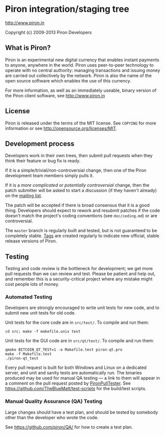 Piron integration/staging tree
================================

http://www.piron.in

Copyright (c) 2009-2013 Piron Developers

What is Piron?
----------------

Piron is an experimental new digital currency that enables instant payments to
anyone, anywhere in the world. Piron uses peer-to-peer technology to operate
with no central authority: managing transactions and issuing money are carried
out collectively by the network. Piron is also the name of the open source
software which enables the use of this currency.

For more information, as well as an immediately useable, binary version of
the Piron client software, see http://www.piron.in

License
-------

Piron is released under the terms of the MIT license. See `COPYING` for more
information or see http://opensource.org/licenses/MIT.

Development process
-------------------

Developers work in their own trees, then submit pull requests when they think
their feature or bug fix is ready.

If it is a simple/trivial/non-controversial change, then one of the Piron
development team members simply pulls it.

If it is a *more complicated or potentially controversial* change, then the patch
submitter will be asked to start a discussion (if they haven't already) on the
[mailing list](http://sourceforge.net/mailarchive/forum.php?forum_name=piron-development).

The patch will be accepted if there is broad consensus that it is a good thing.
Developers should expect to rework and resubmit patches if the code doesn't
match the project's coding conventions (see `doc/coding.md`) or are
controversial.

The `master` branch is regularly built and tested, but is not guaranteed to be
completely stable. [Tags](https://github.com/piron/piron/tags) are created
regularly to indicate new official, stable release versions of Piron.

Testing
-------

Testing and code review is the bottleneck for development; we get more pull
requests than we can review and test. Please be patient and help out, and
remember this is a security-critical project where any mistake might cost people
lots of money.

### Automated Testing

Developers are strongly encouraged to write unit tests for new code, and to
submit new unit tests for old code.

Unit tests for the core code are in `src/test/`. To compile and run them:

    cd src; make -f makefile.unix test

Unit tests for the GUI code are in `src/qt/test/`. To compile and run them:

    qmake BITCOIN_QT_TEST=1 -o Makefile.test piron-qt.pro
    make -f Makefile.test
    ./piron-qt_test

Every pull request is built for both Windows and Linux on a dedicated server,
and unit and sanity tests are automatically run. The binaries produced may be
used for manual QA testing — a link to them will appear in a comment on the
pull request posted by [PironPullTester](https://github.com/PironPullTester). See https://github.com/TheBlueMatt/test-scripts
for the build/test scripts.

### Manual Quality Assurance (QA) Testing

Large changes should have a test plan, and should be tested by somebody other
than the developer who wrote the code.

See https://github.com/piron/QA/ for how to create a test plan.
